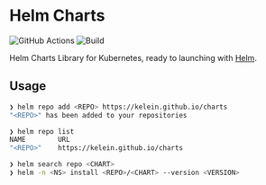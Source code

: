 # Helm Charts

![GitHub Actions](https://img.shields.io/badge/github%20actions-%232671E5.svg?style=for-the-badge&logo=githubactions&logoColor=white)   ![Build](https://img.shields.io/github/actions/workflow/status/kelein/charts/codeql.yml?style=for-the-badge&logo=github)

Helm Charts Library for Kubernetes, ready to launching with [Helm](https://github.com/helm/helm).

## Usage

```bash
❯ helm repo add <REPO> https://kelein.github.io/charts
"<REPO>" has been added to your repositories

❯ helm repo list
NAME        URL
"<REPO>"    https://kelein.github.io/charts

❯ helm search repo <CHART>
❯ helm -n <NS> install <REPO>/<CHART> --version <VERSION>
```
